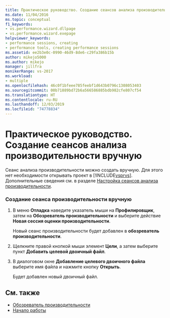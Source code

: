 ```yaml
---
title: Практическое руководство. Создание сеансов анализа производительности вручную | Документация Майкрософт
ms.date: 11/04/2016
ms.topic: conceptual
f1_keywords:
- vs.performance.wizard.dllpage
- vs.performance.wizard.exepage
helpviewer_keywords:
- performance sessions, creating
- performance tools, creating performance sessions
ms.assetid: ee2b3e0c-0990-46d9-8de6-c29fa386b15b
author: mikejo5000
ms.author: mikejo
manager: jillfra
monikerRange: vs-2017
ms.workload:
- multiple
ms.openlocfilehash: 46c0f1bfeee785feebf1d643b0796c1308053403
ms.sourcegitcommit: 00b71889bd72b6a566586885bdb982cfe807cf54
ms.translationtype: HT
ms.contentlocale: ru-RU
ms.lasthandoff: 12/03/2019
ms.locfileid: "74778834"
---
```

# <a name="how-to-manually-create-performance-sessions"></a>Практическое руководство. Создание сеансов анализа производительности вручную
Сеанс анализа производительности можно создать вручную. Для этого нет необходимости открывать проект в [!INCLUDE[vsprvs](../code-quality/includes/vsprvs_md.md)]. Дополнительные сведения см. в разделе [Настройка сеансов анализа производительности](../profiling/configuring-performance-sessions.md).

### <a name="to-manually-create-a-performance-session"></a>Создание сеанса производительности вручную

1. В меню **Отладка** наведите указатель мыши на **Профилировщик**, затем на **Обозреватель производительности** и выберите действие **Новая сессия оценки производительности**.

     Новый сеанс производительности будет добавлен в **обозреватель производительности**.

2. Щелкните правой кнопкой мыши элемент **Цели**, а затем выберите пункт **Добавить целевой двоичный файл**.

3. В диалоговом окне **Добавление целевого двоичного файла** выберите имя файла и нажмите кнопку **Открыть**.

     Будет добавлен новый двоичный файл.

## <a name="see-also"></a>См. также
- [Обозреватель производительности](../profiling/performance-explorer.md)
- [Начало работы](../profiling/getting-started-with-performance-tools.md)
